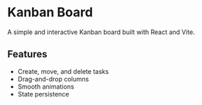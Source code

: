 # Kanban Board

A simple and interactive Kanban board built with React and Vite.

## Features

- Create, move, and delete tasks
- Drag-and-drop columns
- Smooth animations
- State persistence
